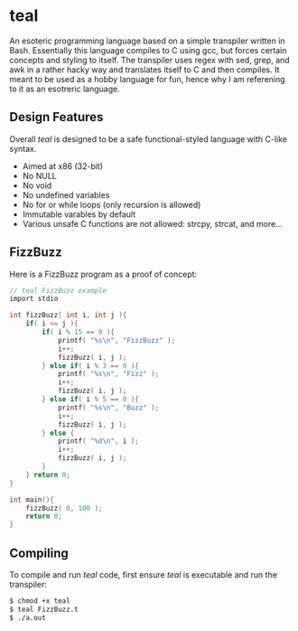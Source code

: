 # teal

An esoteric programming language based on a simple transpiler written in Bash. Essentially this language compiles to C using gcc, but forces certain concepts and styling to itself. The transpiler uses regex with sed, grep, and awk in a rather hacky way and translates itself to C and then compiles. It meant to be used as a hobby language for fun, hence why I am referening to it as an esotreric language.

## Design Features

Overall *teal* is designed to be a safe functional-styled language with C-like syntax.

- Aimed at x86 (32-bit)
- No NULL
- No void
- No undefined variables
- No for or while loops (only recursion is allowed)
- Immutable varables by default
- Various unsafe C functions are not allowed: strcpy, strcat, and more...

## FizzBuzz

Here is a FizzBuzz program as a proof of concept:
```C
// teal FizzBuzz example
import stdio

int fizzBuzz( int i, int j ){
	if( i <= j ){
		if( i % 15 == 0 ){
			printf( "%s\n", "FizzBuzz" );
			i++;
			fizzBuzz( i, j );
		} else if( i % 3 == 0 ){
			printf( "%s\n", "Fizz" );
			i++;
			fizzBuzz( i, j );
		} else if( i % 5 == 0 ){
			printf( "%s\n", "Buzz" );
			i++;
			fizzBuzz( i, j );
		} else {
			printf( "%d\n", i );
			i++;
			fizzBuzz( i, j );
		}
	} return 0;
}

int main(){
	fizzBuzz( 0, 100 );
	return 0;
}
```

## Compiling

To compile and run *teal* code, first ensure *teal* is executable and run the transpiler:
```Bash
$ chmod +x teal
$ teal FizzBuzz.t
$ ./a.out
```
